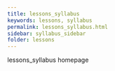 ```yaml
---
title: lessons_syllabus
keywords: lessons, syllabus
permalink: lessons_syllabus.html
sidebar: syllabus_sidebar
folder: lessons
---
```


lessons_syllabus homepage
